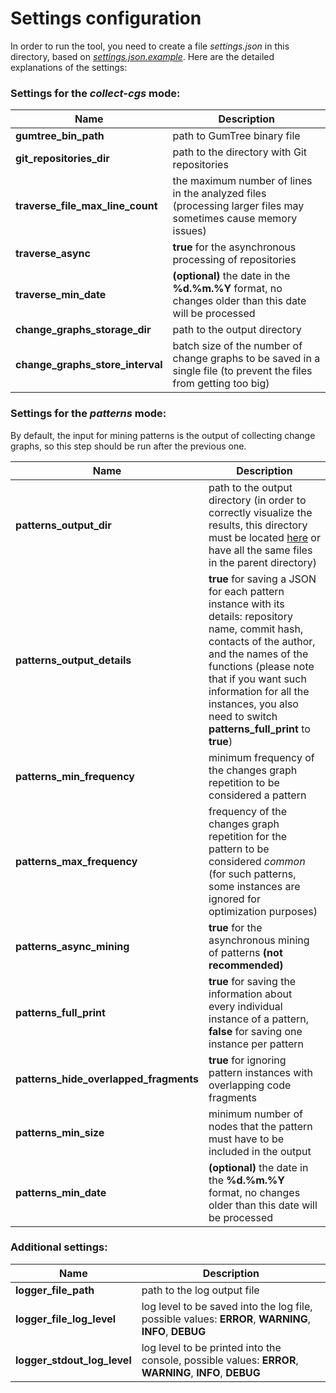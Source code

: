 # Settings configuration

In order to run the tool, you need to create a file _settings.json_ in this directory, based on [_settings.json.example_](https://github.com/JetBrains-Research/code-change-miner/blob/master/conf/settings.json.example).
Here are the detailed explanations of the settings:

### Settings for the _collect-cgs_ mode:

Name                             | Description
---                              | ---
**gumtree_bin_path**             | path to GumTree binary file
**git_repositories_dir**         | path to the directory with Git repositories
**traverse_file_max_line_count** | the maximum number of lines in the analyzed files (processing larger files may sometimes cause memory issues)
**traverse_async**               | **true** for the asynchronous processing of repositories
**traverse_min_date**            | **(optional)** the date in the **%d.%m.%Y** format, no changes older than this date will be processed
**change_graphs_storage_dir**    | path to the output directory
**change_graphs_store_interval** | batch size of the number of change graphs to be saved in a single file (to prevent the files from getting too big)

### Settings for the _patterns_ mode:

By default, the input for mining patterns is the output of collecting change graphs, so this step should be run after the previous one.

Name                                   | Description
---                                    | ---
**patterns_output_dir**                | path to the output directory (in order to correctly visualize the results, this directory must be located [here](https://github.com/JetBrains-Research/code-change-miner/tree/master/output) or have all the same files in the parent directory)
**patterns_output_details**            | **true** for saving a JSON for each pattern instance with its details:  repository name, commit hash, contacts of the author, and the names of the functions (please note that if you want such information for all the instances, you also need to switch **patterns_full_print** to **true**)
**patterns_min_frequency**             | minimum frequency of the changes graph repetition to be considered a pattern 
**patterns_max_frequency**             | frequency of the changes graph repetition for the pattern to be considered _common_ (for such patterns, some instances are ignored for optimization purposes)
**patterns_async_mining**              | **true** for the asynchronous mining of patterns **(not recommended)**
**patterns_full_print**                | **true** for saving the information about every individual instance of a pattern, **false** for saving one instance per pattern
**patterns_hide_overlapped_fragments** | **true** for ignoring pattern instances with overlapping code fragments
**patterns_min_size**                  | minimum number of nodes that the pattern must have to be included in the output
**patterns_min_date**                  | **(optional)** the date in the **%d.%m.%Y** format, no changes older than this date will be processed

### Additional settings:

Name                        | Description
---                         | ---
**logger_file_path**        | path to the log output file
**logger_file_log_level**   | log level to be saved into the log file, possible values: **ERROR**, **WARNING**, **INFO**, **DEBUG**
**logger_stdout_log_level** | log level to be printed into the console, possible values: **ERROR**, **WARNING**, **INFO**, **DEBUG**


